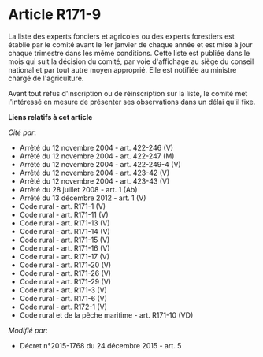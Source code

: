 # Article R171-9

La liste des experts fonciers et agricoles ou des experts forestiers est établie par le comité avant le 1er janvier de chaque
année et est mise à jour chaque trimestre dans les même conditions. Cette liste est publiée dans le mois qui suit la décision
du comité, par voie d'affichage au siège du conseil national et par tout autre moyen approprié. Elle est notifiée au ministre
chargé de l'agriculture.

Avant tout refus d'inscription ou de réinscription sur la liste, le comité met l'intéressé en mesure de présenter ses
observations dans un délai qu'il fixe.

**Liens relatifs à cet article**

_Cité par_:

  - Arrêté du 12 novembre 2004 - art. 422-246 (V)
  - Arrêté du 12 novembre 2004 - art. 422-247 (M)
  - Arrêté du 12 novembre 2004 - art. 422-249-4 (V)
  - Arrêté du 12 novembre 2004 - art. 423-42 (V)
  - Arrêté du 12 novembre 2004 - art. 423-43 (V)
  - Arrêté du 28 juillet 2008 - art. 1 (Ab)
  - Arrêté du 13 décembre 2012 - art. 1 (V)
  - Code rural - art. R171-1 (V)
  - Code rural - art. R171-11 (V)
  - Code rural - art. R171-13 (V)
  - Code rural - art. R171-14 (V)
  - Code rural - art. R171-15 (V)
  - Code rural - art. R171-16 (V)
  - Code rural - art. R171-17 (V)
  - Code rural - art. R171-20 (V)
  - Code rural - art. R171-26 (V)
  - Code rural - art. R171-29 (V)
  - Code rural - art. R171-3 (V)
  - Code rural - art. R171-6 (V)
  - Code rural - art. R172-1 (V)
  - Code rural et de la pêche maritime - art. R171-10 (VD)

_Modifié par_:

  - Décret n°2015-1768 du 24 décembre 2015 - art. 5

